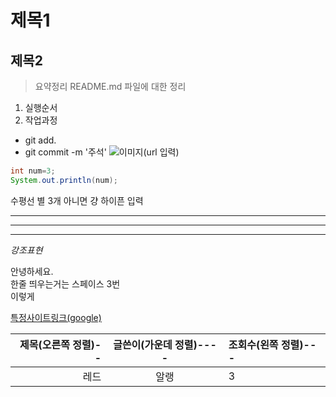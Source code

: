 # 제목1

## 제목2

> 요약정리
> README.md 파일에 대한 정리

1. 실행순서
2. 작업과정

- git add.
- git commit -m '주석'
  ![이미지(url 입력)](https://images.velog.io/images/ggob_2/post/1255109e-fecb-43f4-a7d3-a30b490ef404/%EC%9E%90%EB%B0%94.png)

```java
int num=3;
System.out.println(num);

```

수평선 별 3개 아니면 걍 하이픈 입력

---

---

---

_강조표현_

안녕하세요.  
한줄 띄우는거는 스페이스 3번  
이렇게

[특정사이트링크(google)](www.google.co.kr)

| 제목(오른쪽 정렬)-- | 글쓴이(가운데 정렬)---- | 조회수(왼쪽 정렬)--- |
| ------------------: | :---------------------: | :------------------- |
|                레드 |          알랭           | 3                    |
